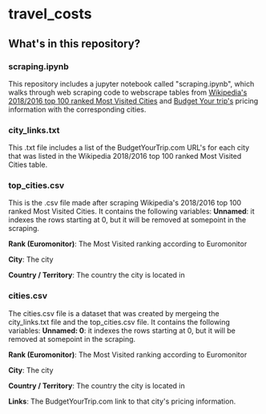 # travel_costs
## What's in this repository?

### scraping.ipynb
This repository includes a jupyter notebook called "scraping.ipynb", which walks through web scraping code to webscrape tables from [Wikipedia's 2018/2016 top 100 ranked Most Visited Cities](https://en.wikipedia.org/wiki/List_of_cities_by_international_visitors) and [Budget Your trip's](https://www.budgetyourtrip.com/) pricing information with the corresponding cities. 


### city_links.txt
This .txt file includes a list of the BudgetYourTrip.com URL's for each city that was listed in the Wikipedia 2018/2016 top 100 ranked Most Visited Cities table. 


### top_cities.csv
This is the .csv file made after scraping Wikipedia's 2018/2016 top 100 ranked Most Visited Cities. It contains the following variables:
**Unnamed**: it indexes the rows starting at 0, but it will be removed at somepoint in the scraping.

**Rank (Euromonitor)**: The Most Visited ranking according to Euromonitor

**City**: The city

**Country / Territory**: The country the city is located in


### cities.csv
The cities.csv file is a dataset that was created by mergeing the city_links.txt file and the top_cities.csv file. It contains the following variables: 
**Unnamed: 0**: it indexes the rows starting at 0, but it will be removed at somepoint in the scraping.

**Rank (Euromonitor)**: The Most Visited ranking according to Euromonitor

**City**: The city

**Country / Territory**: The country the city is located in

**Links**: The BudgetYourTrip.com link to that city's pricing information. 

